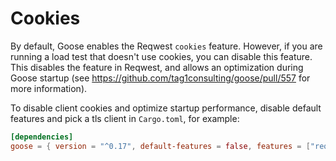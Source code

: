 # Cookies

By default, Goose enables the Reqwest `cookies` feature. However, if you are running a load test that doesn't use cookies, you can disable this feature. This disables the feature in Reqwest, and allows an optimization during Goose startup (see https://github.com/tag1consulting/goose/pull/557 for more information).
 
To disable client cookies and optimize startup performance, disable default features and pick a tls client in `Cargo.toml`, for example:

```toml
[dependencies]
goose = { version = "^0.17", default-features = false, features = ["reqwest/default-tls"] }
```
